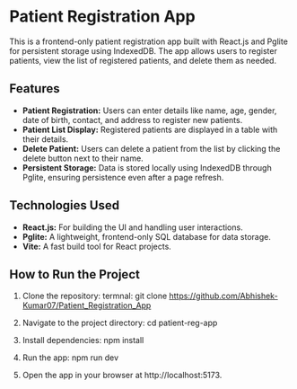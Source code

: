 # Patient Registration App

This is a frontend-only patient registration app built with React.js and Pglite for persistent storage using IndexedDB. The app allows users to register patients, view the list of registered patients, and delete them as needed.

## Features

- **Patient Registration:** Users can enter details like name, age, gender, date of birth, contact, and address to register new patients.
- **Patient List Display:** Registered patients are displayed in a table with their details.
- **Delete Patient:** Users can delete a patient from the list by clicking the delete button next to their name.
- **Persistent Storage:** Data is stored locally using IndexedDB through Pglite, ensuring persistence even after a page refresh.

## Technologies Used

- **React.js:** For building the UI and handling user interactions.
- **Pglite:** A lightweight, frontend-only SQL database for data storage.
- **Vite:** A fast build tool for React projects.

## How to Run the Project

1. Clone the repository:
   termnal: 
   git clone https://github.com/Abhishek-Kumar07/Patient_Registration_App

2. Navigate to the project directory:
   cd patient-reg-app

3. Install dependencies:
   npm install

4. Run the app:
   npm run dev

5. Open the app in your browser at http://localhost:5173.

